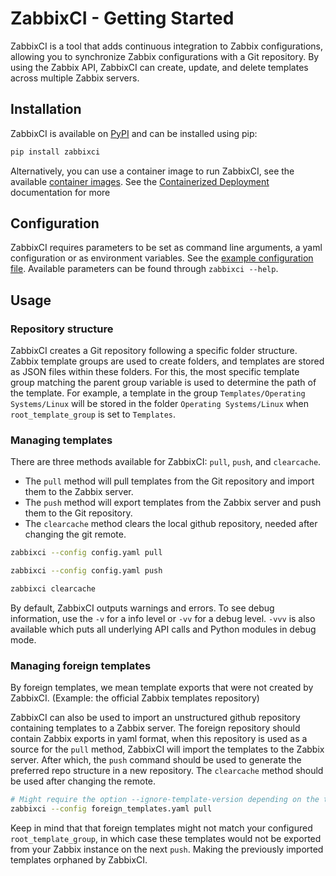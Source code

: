 # ZabbixCI - Getting Started

ZabbixCI is a tool that adds continuous integration to Zabbix configurations,
allowing you to synchronize Zabbix configurations with a Git repository. By
using the Zabbix API, ZabbixCI can create, update, and delete templates across
multiple Zabbix servers.

## Installation

ZabbixCI is available on [PyPI](https://pypi.org/project/zabbixci/) and can be
installed using pip:

```bash
pip install zabbixci
```

Alternatively, you can use a container image to run ZabbixCI, see the available
[container images](https://github.com/retigra/ZabbixCI/pkgs/container/zabbixci).
See the [Containerized Deployment](Containerized.md) documentation for more

## Configuration

ZabbixCI requires parameters to be set as command line arguments, a yaml
configuration or as environment variables. See the
[example configuration file](config.yaml). Available parameters can be
found through `zabbixci --help`.

## Usage

### Repository structure

ZabbixCI creates a Git repository following a specific folder structure. Zabbix
template groups are used to create folders, and templates are stored as JSON
files within these folders. For this, the most specific template group matching
the parent group variable is used to determine the path of the template. For
example, a template in the group `Templates/Operating Systems/Linux` will be
stored in the folder `Operating Systems/Linux` when `root_template_group` is set
to `Templates`.

### Managing templates

There are three methods available for ZabbixCI: `pull`, `push`, and
`clearcache`.

- The `pull` method will pull templates from the Git repository and import them
  to the Zabbix server.
- The `push` method will export templates from the Zabbix server and push them
  to the Git repository.
- The `clearcache` method clears the local github repository, needed after
  changing the git remote.

```bash
zabbixci --config config.yaml pull

zabbixci --config config.yaml push

zabbixci clearcache
```

By default, ZabbixCI outputs warnings and errors. To see debug information, use
the `-v` for a info level or `-vv` for a debug level. `-vvv` is also available
which puts all underlying API calls and Python modules in debug mode.

### Managing foreign templates

By foreign templates, we mean template exports that were not created by
ZabbixCI. (Example: the official Zabbix templates repository)

ZabbixCI can also be used to import an unstructured github repository containing
templates to a Zabbix server. The foreign repository should contain Zabbix
exports in yaml format, when this repository is used as a source for the `pull`
method, ZabbixCI will import the templates to the Zabbix server. After which,
the `push` command should be used to generate the preferred repo structure in a
new repository. The `clearcache` method should be used after changing the
remote.

```bash
# Might require the option --ignore-template-version depending on the template and Zabbix version
zabbixci --config foreign_templates.yaml pull
```

Keep in mind that that foreign templates might not match your configured
`root_template_group`, in which case these templates would not be exported from
your Zabbix instance on the next `push`. Making the previously imported
templates orphaned by ZabbixCI.
